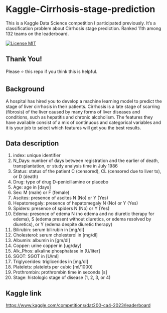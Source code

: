 # Kaggle-Cirrhosis-stage-prediction
This is a Kaggle Data Science competition I participated previously. It’s a classification problem about Cirrhosis stage prediction. Ranked 11th among 132 teams on the leaderboard. 

[![License MIT](https://img.shields.io/badge/license-MIT-blue.svg)](LICENSE)

## Thank You!
Please ⭐ this repo if you think this is helpful.

## Background
A hospital has hired you to develop a machine learning model to predict the stage of liver cirrhosis in their patients. Cirrhosis is a late stage of scarring (fibrosis) of the liver caused by many forms of liver diseases and conditions, such as hepatitis and chronic alcoholism. The features they have available consist of a mix of continuous and categorical variables and it is your job to select which features will get you the best results.

## Data description
1) index: unique identifier
2) N_Days: number of days between registration and the earlier of death, transplantation, or study analysis time in July 1986
3) Status: status of the patient C (censored), CL (censored due to liver tx), or D (death)
4) Drug: type of drug D-penicillamine or placebo
5) Age: age in [days]
6) Sex: M (male) or F (female)
7) Ascites: presence of ascites N (No) or Y (Yes)
8) Hepatomegaly: presence of hepatomegaly N (No) or Y (Yes)
9) Spiders: presence of spiders N (No) or Y (Yes)
10) Edema: presence of edema N (no edema and no diuretic therapy for edema), S (edema present without diuretics, or edema resolved by diuretics), or Y (edema despite diuretic therapy)
11) Bilirubin: serum bilirubin in [mg/dl]
12) Cholesterol: serum cholesterol in [mg/dl]
13) Albumin: albumin in [gm/dl]
14) Copper: urine copper in [ug/day]
15) Alk_Phos: alkaline phosphatase in [U/liter]
16) SGOT: SGOT in [U/ml]
17) Triglycerides: triglicerides in [mg/dl]
18) Platelets: platelets per cubic [ml/1000]
19) Prothrombin: prothrombin time in seconds [s]
20) Stage: histologic stage of disease (1, 2, 3, or 4)

## Kaggle link
https://www.kaggle.com/competitions/dat200-ca4-2023/leaderboard
